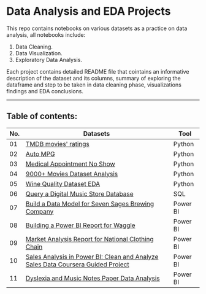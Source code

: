 # Data Analysis and EDA Projects
This repo contains notebooks on various datasets as a practice on data analysis, all notebooks include:

1. Data Cleaning.
2. Data Visualization.
3. Exploratory Data Analysis.

Each project contains detailed README file that cointains an informative description of the dataset and its columns, 
summary of exploring the dataframe and step to be taken in data cleaning phase, visualizations findings and EDA conclusions.  

---

## Table of contents:
| No. 	| Datasets 																										| Tool   	|
|---	| ---      																										| ---	 	|	
|01		|[TMDB movies' ratings](/01-TMDB-Dataset-Analysis)																| Python 	|
|02		|[Auto MPG](/02-Auto-MPG-Dataset-Analysis)																		| Python 	|
|03		|[Medical Appointment No Show](/03-Medical-Appointment-No-Show)													| Python 	|
|04		|[9000+ Movies Dataset Analysis](/04-9000+-Movies-Dataset-Analysis)												| Python 	|
|05		|[Wine Quality Dataset EDA](/05-Wine-Quality-Dataset)															| Python 	|
|06 	|[Query a Digital Music Store Database](/06-Query-a-Digital-Music-Store-Database) 								| SQL	 	|	
| 07	|[Build a Data Model for Seven Sages Brewing Company](/07-Create-a-Data-Model-for-Seven-Sages-Brewing-Company/) | Power BI  |
| 08  	|[Building a Power BI Report for Waggle](/08-Building-Power-BI-Report-for-Waggle/) 								| Power BI  |
| 09 	|[Market Analysis Report for National Clothing Chain](/09-Market-Analysis-Report-for-National-Clothing-Chain/)	| Power BI  |
| 10    |[Sales Analysis in Power BI: Clean and Analyze Sales Data Coursera Guided Project](/10-Coursera-Sales-Analysis-in-Power-BI-Guided-Project) | Power BI|
| 11    |[Dyslexia and Music Notes Paper Data Analysis](https://github.com/xShaimaa/dyslexia-and-music-notes-paper) | Power BI|

					
